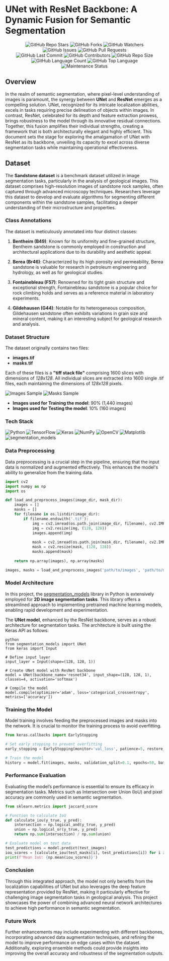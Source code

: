 # UNet with ResNet Backbone: A Dynamic Fusion for Semantic Segmentation

<!-- Repository Overview Badges -->
<div align="center">
    <img src="https://img.shields.io/github/stars/arpsn123/Multiclass_Segmentation_using_by_UNET_with_RESNET_as_Backbone?style=for-the-badge&logo=github&logoColor=white&color=ffca28" alt="GitHub Repo Stars">
    <img src="https://img.shields.io/github/forks/arpsn123/Multiclass_Segmentation_using_by_UNET_with_RESNET_as_Backbone?style=for-the-badge&logo=github&logoColor=white&color=00aaff" alt="GitHub Forks">
    <img src="https://img.shields.io/github/watchers/arpsn123/Multiclass_Segmentation_using_by_UNET_with_RESNET_as_Backbone?style=for-the-badge&logo=github&logoColor=white&color=00e676" alt="GitHub Watchers">
</div>

<!-- Issue & Pull Request Badges -->
<div align="center">
    <img src="https://img.shields.io/github/issues/arpsn123/Multiclass_Segmentation_using_by_UNET_with_RESNET_as_Backbone?style=for-the-badge&logo=github&logoColor=white&color=ea4335" alt="GitHub Issues">
    <img src="https://img.shields.io/github/issues-pr/arpsn123/Multiclass_Segmentation_using_by_UNET_with_RESNET_as_Backbone?style=for-the-badge&logo=github&logoColor=white&color=ff9100" alt="GitHub Pull Requests">
</div>

<!-- Repository Activity & Stats Badges -->
<div align="center">
    <img src="https://img.shields.io/github/last-commit/arpsn123/Multiclass_Segmentation_using_by_UNET_with_RESNET_as_Backbone?style=for-the-badge&logo=github&logoColor=white&color=673ab7" alt="GitHub Last Commit">
    <img src="https://img.shields.io/github/contributors/arpsn123/Multiclass_Segmentation_using_by_UNET_with_RESNET_as_Backbone?style=for-the-badge&logo=github&logoColor=white&color=388e3c" alt="GitHub Contributors">
    <img src="https://img.shields.io/github/repo-size/arpsn123/Multiclass_Segmentation_using_by_UNET_with_RESNET_as_Backbone?style=for-the-badge&logo=github&logoColor=white&color=303f9f" alt="GitHub Repo Size">
</div>

<!-- Language & Code Style Badges -->
<div align="center">
    <img src="https://img.shields.io/github/languages/count/arpsn123/Multiclass_Segmentation_using_by_UNET_with_RESNET_as_Backbone?style=for-the-badge&logo=github&logoColor=white&color=607d8b" alt="GitHub Language Count">
    <img src="https://img.shields.io/github/languages/top/arpsn123/Multiclass_Segmentation_using_by_UNET_with_RESNET_as_Backbone?style=for-the-badge&logo=github&logoColor=white&color=4caf50" alt="GitHub Top Language">
</div>

<!-- Maintenance Status Badge -->
<div align="center">
    <img src="https://img.shields.io/badge/Maintenance-%20Active-brightgreen?style=for-the-badge&logo=github&logoColor=white" alt="Maintenance Status">
</div>


## Overview

In the realm of semantic segmentation, where pixel-level understanding of images is paramount, the synergy between **UNet** and **ResNet** emerges as a compelling solution. UNet, recognized for its intricate localization abilities, excels in tasks requiring precise delineation of objects within images. In contrast, ResNet, celebrated for its depth and feature extraction prowess, brings robustness to the model through its innovative residual connections. Together, this fusion amplifies their individual strengths, creating a framework that is both architecturally elegant and highly efficient. This document sets the stage for exploring the amalgamation of UNet with ResNet as its backbone, unveiling its capacity to excel across diverse segmentation tasks while maintaining operational effectiveness.

## Dataset

The **Sandstone dataset** is a benchmark dataset utilized in image segmentation tasks, particularly in the analysis of geological images. This dataset comprises high-resolution images of sandstone rock samples, often captured through advanced microscopy techniques. Researchers leverage this dataset to develop and evaluate algorithms for segmenting different components within the sandstone samples, facilitating a deeper understanding of their microstructure and properties.

### Class Annotations

The dataset is meticulously annotated into four distinct classes:

1. **Bentheim (B49)**: Known for its uniformity and fine-grained structure, Bentheim sandstone is commonly employed in construction and architectural applications due to its durability and aesthetic appeal.

2. **Berea (Br46)**: Characterized by its high porosity and permeability, Berea sandstone is valuable for research in petroleum engineering and hydrology, as well as for geological studies.

3. **Fontainebleau (F57)**: Renowned for its tight grain structure and exceptional strength, Fontainebleau sandstone is a popular choice for rock climbing holds and serves as a reference material in laboratory experiments.

4. **Gildehausen (G44)**: Notable for its heterogeneous composition, Gildehausen sandstone often exhibits variations in grain size and mineral content, making it an interesting subject for geological research and analysis.

### Dataset Structure

The dataset originally contains two files:

- **images.tif**
- **masks.tif**

Each of these files is a **"tiff stack file"** comprising 1600 slices with dimensions of _128x128_. All individual slices are extracted into 1600 single .tif files, each maintaining the dimensions of _128x128_ pixels.

![Images Sample](https://github.com/arpsn123/Mitocondria-Segmentation/assets/112195431/26ed1f4b-a73f-4135-8f7b-24042b9a60fe)
![Masks Sample](https://github.com/arpsn123/Mitocondria-Segmentation/assets/112195431/c0d406cf-0bcb-4bb6-a7d6-6fa6dd16ee50)

- **Images used for Training the model**: 90% (1,440 images)
- **Images used for Testing the model**: 10% (160 images)

### Tech Stack 
![Python](https://img.shields.io/badge/Python-3.8%2B-blue.svg)
![TensorFlow](https://img.shields.io/badge/TensorFlow-2.7.0-orange.svg)
![Keras](https://img.shields.io/badge/Keras-2.7.0-green.svg)
![NumPy](https://img.shields.io/badge/NumPy-1.21.0-red.svg)
![OpenCV](https://img.shields.io/badge/OpenCV-4.5.3-yellow.svg)
![Matplotlib](https://img.shields.io/badge/Matplotlib-3.4.3-purple.svg)
![segmentation_models](https://img.shields.io/badge/Segmentation%20Models-0.2.1-lightblue.svg)


### Data Preprocessing

Data preprocessing is a crucial step in the pipeline, ensuring that the input data is normalized and augmented effectively. This enhances the model's ability to generalize from the training data.

```python
import cv2
import numpy as np
import os

def load_and_preprocess_images(image_dir, mask_dir):
    images = []
    masks = []
    for filename in os.listdir(image_dir):
        if filename.endswith('.tif'):
            img = cv2.imread(os.path.join(image_dir, filename), cv2.IMREAD_GRAYSCALE)
            img = cv2.resize(img, (128, 128))
            images.append(img)
            
            mask = cv2.imread(os.path.join(mask_dir, filename), cv2.IMREAD_GRAYSCALE)
            mask = cv2.resize(mask, (128, 128))
            masks.append(mask)
    
    return np.array(images), np.array(masks)

images, masks = load_and_preprocess_images('path/to/images', 'path/to/masks')
```

### Model Architecture

In this project, the [segmentation_models](https://github.com/qubvel/segmentation_models.git) library in Python is extensively employed for **2D image segmentation tasks**. This library offers a streamlined approach to implementing pretrained machine learning models, enabling rapid development and experimentation.

The **UNet model**, enhanced by the ResNet backbone, serves as a robust architecture for segmentation tasks. The architecture is built using the Keras API as follows:

```
python
from segmentation_models import UNet
from keras import Input

# Define input layer
input_layer = Input(shape=(128, 128, 1))

# Create UNet model with ResNet backbone
model = UNet(backbone_name='resnet34', input_shape=(128, 128, 1), classes=4, activation='softmax')

# Compile the model
model.compile(optimizer='adam', loss='categorical_crossentropy', metrics=['accuracy'])

```

### Training the Model

Model training involves feeding the preprocessed images and masks into the network. It is crucial to monitor the training process to avoid overfitting. 

```python
from keras.callbacks import EarlyStopping

# Set early stopping to prevent overfitting
early_stopping = EarlyStopping(monitor='val_loss', patience=5, restore_best_weights=True)

# Train the model
history = model.fit(images, masks, validation_split=0.1, epochs=50, batch_size=16, callbacks=[early_stopping])
```

### Performance Evaluation

Evaluating the model’s performance is essential to ensure its efficacy in segmentation tasks. Metrics such as Intersection over Union (IoU) and pixel accuracy are commonly used in semantic segmentation.

```python
from sklearn.metrics import jaccard_score

# Function to calculate IoU
def calculate_iou(y_true, y_pred):
    intersection = np.logical_and(y_true, y_pred)
    union = np.logical_or(y_true, y_pred)
    return np.sum(intersection) / np.sum(union)

# Evaluate model on test data
test_predictions = model.predict(test_images)
iou_scores = [calculate_iou(test_masks[i], test_predictions[i]) for i in range(len(test_masks))]
print(f'Mean IoU: {np.mean(iou_scores)}')
```

### Conclusion

Through this integrated approach, the model not only benefits from the localization capabilities of UNet but also leverages the deep feature representation provided by ResNet, making it particularly effective for challenging image segmentation tasks in geological analysis. This project showcases the power of combining advanced neural network architectures to achieve high performance in semantic segmentation.

### Future Work

Further enhancements may include experimenting with different backbones, incorporating advanced data augmentation techniques, and refining the model to improve performance on edge cases within the dataset. Additionally, exploring ensemble methods could provide insights into improving the overall accuracy and robustness of the segmentation outputs.
